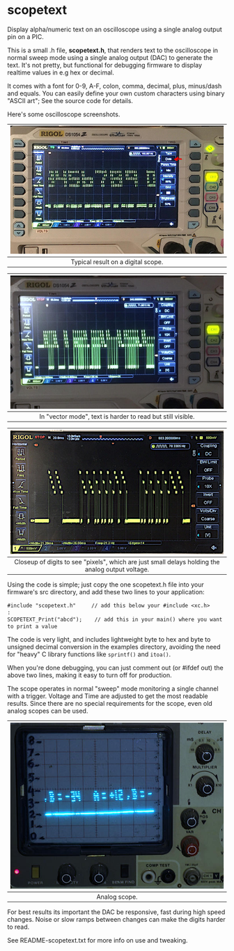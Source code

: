 # scopetext
Display alpha/numeric text on an oscilloscope using a single analog output pin on a PIC.

This is a small .h file, **scopetext.h**, that renders text to the oscilloscope in normal sweep mode
using a single analog output (DAC) to generate the text. It's not pretty, but functional for
debugging firmware to display realtime values in e.g hex or decimal.

It comes with a font for 0-9, A-F, colon, comma, decimal, plus, minus/dash and equals. You can easily
define your own custom characters using binary "ASCII art"; See the source code for details.

Here's some oscilloscope screenshots.


| ![screenshot](https://raw.githubusercontent.com/erco77/scopetext/main/images/rigol-dots-mode.jpg)
|:--:|
| Typical result on a digital scope. |

| ![screenshot](https://raw.githubusercontent.com/erco77/scopetext/main/images/rigol-vector-mode.jpg)
|:--:|
| In "vector mode", text is harder to read but still visible. |



| ![screenshot](https://raw.githubusercontent.com/erco77/scopetext/main/images/digits-vector-mode-closeup.jpg)
|:--:|
| Closeup of digits to see "pixels", which are just small delays holding the analog output voltage. |

Using the code is simple; just copy the one scopetext.h file into your firmware's
src directory, and add these two lines to your application:

    #include "scopetext.h"     // add this below your #include <xc.h>
    :
    SCOPETEXT_Print("abcd");	// add this in your main() where you want to print a value

The code is very light, and includes lightweight byte to hex and byte to unsigned decimal
conversion in the examples directory, avoiding the need for "heavy" C library functions
like `sprintf()` and `itoa()`.

When you're done debugging, you can just comment out (or #ifdef out) the above two lines,
making it easy to turn off for production.

The scope operates in normal "sweep" mode monitoring a single channel with a trigger.
Voltage and Time are adjusted to get the most readable results.
Since there are no special requirements for the scope, even old analog scopes can be used.

| ![screenshot](https://raw.githubusercontent.com/erco77/scopetext/main/images/analog-scope.jpg)
|:--:|
| Analog scope. |

For best results its important the DAC be responsive, fast during high speed changes.
Noise or slow ramps between changes can make the digits harder to read.

See README-scopetext.txt for more info on use and tweaking.
